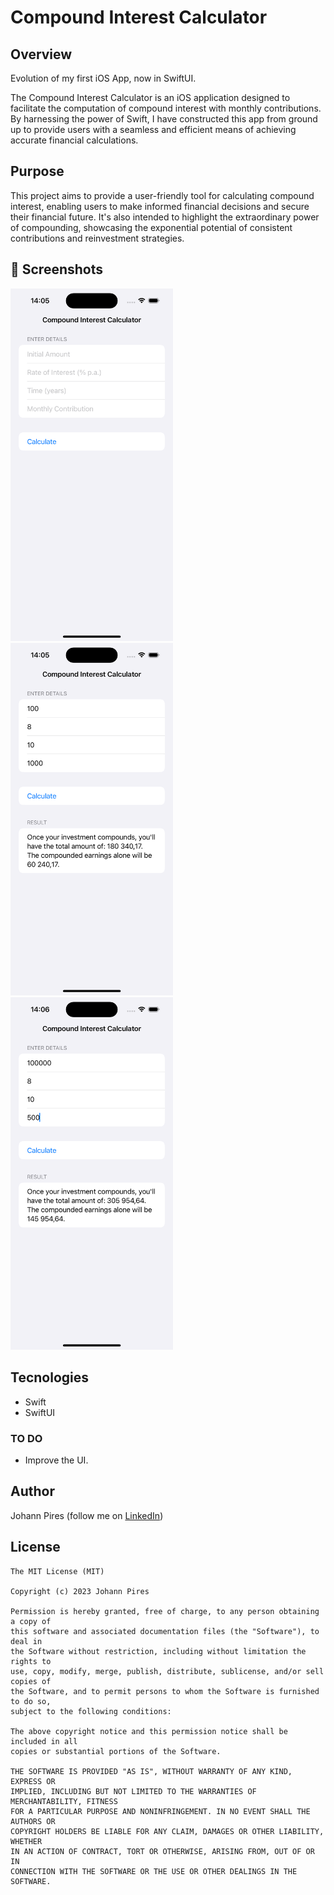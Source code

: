 # Compound Interest Calculator

## Overview
Evolution of my first iOS App, now in SwiftUI. 

The Compound Interest Calculator is an iOS application designed to facilitate the computation of compound interest with monthly contributions. By harnessing the power of Swift, I have constructed this app from ground up to provide users with a seamless and efficient means of achieving accurate financial calculations.

## Purpose
This project aims to provide a user-friendly tool for calculating compound interest, enabling users to make informed financial decisions and secure their financial future. It's also intended to highlight the extraordinary power of compounding, showcasing the exponential potential of consistent contributions and reinvestment strategies.

## :camera_flash: Screenshots

<!-- You can add more screenshots here if you like -->

<img src="/Screenshots/Screen1.png" width="260">&emsp;<img src="/Screenshots/Screen2.png" width="260">&emsp;<img src="/Screenshots/Screen3.png" width="260">

## Tecnologies
* Swift
* SwiftUI

### TO DO
- Improve the UI.

## Author
Johann Pires (follow me on [LinkedIn](https://www.linkedin.com/in/johann-p-261961215/))

## License
```
The MIT License (MIT)

Copyright (c) 2023 Johann Pires

Permission is hereby granted, free of charge, to any person obtaining a copy of
this software and associated documentation files (the "Software"), to deal in
the Software without restriction, including without limitation the rights to
use, copy, modify, merge, publish, distribute, sublicense, and/or sell copies of
the Software, and to permit persons to whom the Software is furnished to do so,
subject to the following conditions:

The above copyright notice and this permission notice shall be included in all
copies or substantial portions of the Software.

THE SOFTWARE IS PROVIDED "AS IS", WITHOUT WARRANTY OF ANY KIND, EXPRESS OR
IMPLIED, INCLUDING BUT NOT LIMITED TO THE WARRANTIES OF MERCHANTABILITY, FITNESS
FOR A PARTICULAR PURPOSE AND NONINFRINGEMENT. IN NO EVENT SHALL THE AUTHORS OR
COPYRIGHT HOLDERS BE LIABLE FOR ANY CLAIM, DAMAGES OR OTHER LIABILITY, WHETHER
IN AN ACTION OF CONTRACT, TORT OR OTHERWISE, ARISING FROM, OUT OF OR IN
CONNECTION WITH THE SOFTWARE OR THE USE OR OTHER DEALINGS IN THE SOFTWARE.
